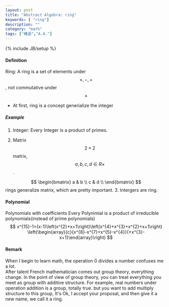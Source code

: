 ```yaml
---
layout: post
title: "Abstract Algebra: ring"
keywords: [ "ring"]
description: ""
category: "math"
tags: ["構造","A.A."]
---
```

{% include JB/setup %}

#### Definition 
Ring:  A ring is a set of elements under $$\times, -,+$$, not commutative under $$\times$$
- At first, ring is a concept generialize the integer


##### Example
1. Integer: Every Integer is a product of primes.

2. Matrix
 $$2\times 2$$ matrix, $$a,b,c,d \in R \times$$.

$$ 
	\begin{bmatrix}
		a & b \\
		c & d  \\
	\end{bmatrix}
$$
rings generalize matrix, which are pretty important.
3. Intergers  are ring.

#### Polynomial
Polynomials with coefficients
Every Polynimial is a product of irreducible polynomials(instead of prime polynomials) <br />
$$
x^{15}-1=(x-1)\left(x^{2}+x+1\right)\left(x^{4}+x^{3}+x^{2}+x+1\right)
\left(\begin{array}{c}{x^{8}-x^{7}+x^{5}-x^{4}}{+x^{3}-x+1}\end{array}\right)
$$


#### Remark
When I begin to learn math, the operation 0 divides a number confuses me a lot. <br />
After talent French mathematician comes out group theory, everything change. In the point of view of group theory, you can treat everything you 
meet as group with additive structure. For example, real numbers under operation addition is a group, totally true.
but you want to add multiply structure to this group, It's Ok, I accept your proposal, and then give it a new name,
we call it a ring.

